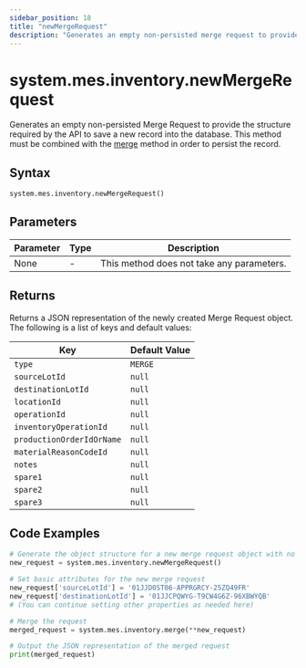 ```yaml
---
sidebar_position: 18
title: "newMergeRequest"
description: "Generates an empty non-persisted merge request to provide the structure to save a new record into the database."
---
```


# system.mes.inventory.newMergeRequest

Generates an empty non-persisted Merge Request to provide the structure required by the API to save a new record into the database.
This method must be combined with the [merge](./merge) method in order to persist the record.

## Syntax

```python
system.mes.inventory.newMergeRequest()
```

## Parameters

| Parameter | Type | Description                               |
| --------- | ---- | ----------------------------------------- |
| None      | -    | This method does not take any parameters. |

## Returns

Returns a JSON representation of the newly created Merge Request object. The following is a list of keys and default values:

| Key                       | Default Value |
| ------------------------- | ------------- |
| `type`                    | `MERGE`       |
| `sourceLotId`             | `null`        |
| `destinationLotId`        | `null`        |
| `locationId`              | `null`        |
| `operationId`             | `null`        |
| `inventoryOperationId`    | `null`        |
| `productionOrderIdOrName` | `null`        |
| `materialReasonCodeId`    | `null`        |
| `notes`                   | `null`        |
| `spare1`                  | `null`        |
| `spare2`                  | `null`        |
| `spare3`                  | `null`        |

## Code Examples

```python
# Generate the object structure for a new merge request object with no initial arguments
new_request = system.mes.inventory.newMergeRequest()

# Set basic attributes for the new merge request
new_request['sourceLotId'] = '01JJD0ST06-APPRGRCY-25ZQ49FR'
new_request['destinationLotId'] = '01JJCPQWYG-T9CW4G6Z-96XBWYQB'
# (You can continue setting other properties as needed here)

# Merge the request
merged_request = system.mes.inventory.merge(**new_request)

# Output the JSON representation of the merged request
print(merged_request)
```
